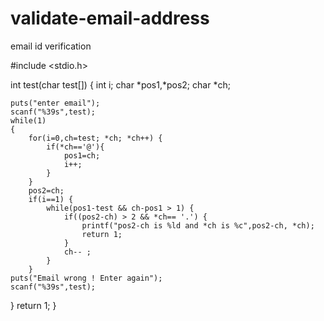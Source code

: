 # validate-email-address
email id verification

#include <stdio.h>

int test(char test[])
{
    int i;
    char *pos1,*pos2;
    char *ch;
    
    puts("enter email");
    scanf("%39s",test);
    while(1) 
    {
        for(i=0,ch=test; *ch; *ch++) {
            if(*ch=='@'){
                pos1=ch;
                i++;
            }
        }
        pos2=ch;
        if(i==1) {
            while(pos1-test && ch-pos1 > 1) {
                if((pos2-ch) > 2 && *ch== '.') {
                    printf("pos2-ch is %ld and *ch is %c",pos2-ch, *ch);
                    return 1;
                }   
                ch-- ;
            }
        }
    puts("Email wrong ! Enter again");
    scanf("%39s",test);
}
return 1;
}


